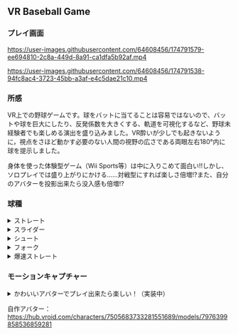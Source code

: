 ## VR Baseball Game

### プレイ画面　

https://user-images.githubusercontent.com/64608456/174791579-ee694810-2c8a-449d-8a91-ca1dfa5b92af.mp4

https://user-images.githubusercontent.com/64608456/174791538-94fc8ac4-3723-45bb-a3af-e4c5dae21c10.mp4

  
### 所感
VR上での野球ゲームです。球をバットに当てることは容易ではないので、バットや球を巨大にしたり、反発係数を大きくする、軌道を可視化するなど、野球未経験者でも楽しめる演出を盛り込みました。VR酔いが少しでも起きないように，視点をさほど動かす必要のない人間の視野の広さである両眼左右180°内に球を提示しました。<BR>

身体を使った体験型ゲーム（Wii Sports等）は中に入りこめて面白い!!しかし、ソロプレイでは盛り上がりにかける......対戦型にすれば楽しさ倍増!?また、自分のアバターを投影出来たら没入感も倍増!?<Br>
  
### 球種
<details><summary>ストレート</summary>
  
https://user-images.githubusercontent.com/64608456/174776676-427d02cf-789a-4a48-bbfd-078a0d0628c4.mp4
  
</details>
  
<details><summary>スライダー</summary>
  
https://user-images.githubusercontent.com/64608456/174776690-7ce37ead-7fa1-4c6a-ab88-21e153b70ce6.mp4
  
</details>
  
<details><summary>シュート</summary>
  
https://user-images.githubusercontent.com/64608456/174776701-0a59fe6a-3d79-4fc6-8162-1f2554ee744f.mp4
  
</details>
  
<details><summary>フォーク</summary>
  
https://user-images.githubusercontent.com/64608456/174776707-0d03cc82-f97c-42a9-a488-9db92e898c2f.mp4
  
</details>
  
<details><summary>爆速ストレート</summary>
  
https://user-images.githubusercontent.com/64608456/174776714-177cbcef-2809-4274-a6a8-95d3cb831618.mp4
  
</details>

### モーションキャプチャー
  
<details><summary>かわいいアバターでプレイ出来たら楽しい！（実装中）</summary>

https://user-images.githubusercontent.com/64608456/174785742-ce903603-644e-4624-8b84-04af87da820b.mp4
  
</details>

自作アバター：https://hub.vroid.com/characters/7505683733281551689/models/7976399858536859281

